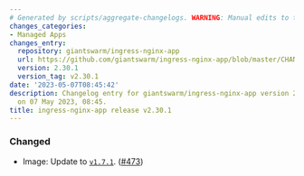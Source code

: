 ```yaml
---
# Generated by scripts/aggregate-changelogs. WARNING: Manual edits to this files will be overwritten.
changes_categories:
- Managed Apps
changes_entry:
  repository: giantswarm/ingress-nginx-app
  url: https://github.com/giantswarm/ingress-nginx-app/blob/master/CHANGELOG.md#2301---2023-05-07
  version: 2.30.1
  version_tag: v2.30.1
date: '2023-05-07T08:45:42'
description: Changelog entry for giantswarm/ingress-nginx-app version 2.30.1, published
  on 07 May 2023, 08:45.
title: ingress-nginx-app release v2.30.1
---
```


### Changed
- Image: Update to [`v1.7.1`](https://github.com/kubernetes/ingress-nginx/blob/main/changelog/Changelog-1.7.1.md). ([#473](https://github.com/giantswarm/ingress-nginx-app/pull/473))
